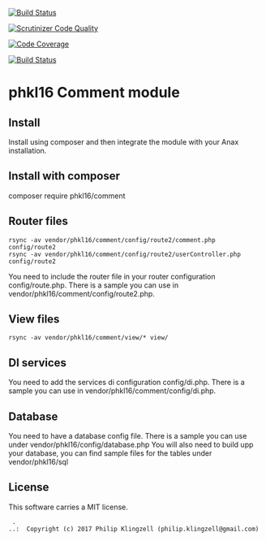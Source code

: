 [![Build Status](https://travis-ci.org/klingzell92/Comment.svg?branch=master)](https://travis-ci.org/klingzell92/Comment)

[![Scrutinizer Code Quality](https://scrutinizer-ci.com/g/klingzell92/Comment/badges/quality-score.png?b=master)](https://scrutinizer-ci.com/g/klingzell92/Comment/?branch=master)

[![Code Coverage](https://scrutinizer-ci.com/g/klingzell92/Comment/badges/coverage.png?b=master)](https://scrutinizer-ci.com/g/klingzell92/Comment/?branch=master)

[![Build Status](https://scrutinizer-ci.com/g/klingzell92/Comment/badges/build.png?b=master)](https://scrutinizer-ci.com/g/klingzell92/Comment/build-status/master)

phkl16 Comment module
==================================
Install
--------------

Install using composer and then integrate the module with your Anax installation.

Install with composer
--------------------------

composer require phkl16/comment

Router files
--------------

```shell
rsync -av vendor/phkl16/comment/config/route2/comment.php config/route2
rsync -av vendor/phkl16/comment/config/route2/userController.php config/route2
```

You need to include the router file in your router configuration config/route.php. There is a sample you can use in vendor/phkl16/comment/config/route2.php.

View files
------------------
```shell
rsync -av vendor/phkl16/comment/view/* view/
```
DI services
---------------
You need to add the services di configuration config/di.php. There is a sample you can use in vendor/phkl16/comment/config/di.php.

Database
------------
You need to have a database config file. There is a sample you can use under vendor/phkl16/config/database.php
You will also need to build upp your database, you can find sample files for the tables under vendor/phkl16/sql

License
------------------

This software carries a MIT license.



```
 .  
..:  Copyright (c) 2017 Philip Klingzell (philip.klingzell@gmail.com)
```

